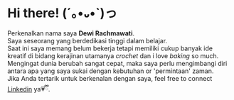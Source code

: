 # Hi there! (´｡•᎑•`)っ
Perkenalkan nama saya **Dewi Rachmawati**.</br>
Saya seseorang yang berdedikasi tinggi dalam belajar.</br>
Saat ini saya memang belum bekerja tetapi memiliki cukup banyak ide kreatif di bidang kerajinan utamanya *crochet* dan i love *baking* so much. Mengingat dunia berubah sangat cepat, maka saya perlu mengimbangi diri antara apa yang saya sukai dengan kebutuhan or 'permintaan' zaman.</br>
Jika Anda tertarik untuk berkenalan dengan saya, feel free to connect [Linkedin](https://www.linkedin.com/in/dewi-rachmawati-52a763136/) ya💗ྀི.
